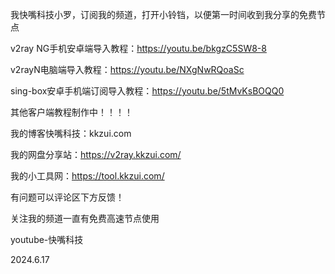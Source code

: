 我快嘴科技小罗，订阅我的频道，打开小铃铛，以便第一时间收到我分享的免费节点

v2ray NG手机安卓端导入教程：https://youtu.be/bkgzC5SW8-8

v2rayN电脑端导入教程：https://youtu.be/NXgNwRQoaSc

sing-box安卓手机端订阅导入教程：https://youtu.be/5tMvKsBOQQ0

其他客户端教程制作中！！！！

我的博客快嘴科技：kkzui.com

我的网盘分享站：https://v2ray.kkzui.com/

我的小工具网：https://tool.kkzui.com/

有问题可以评论区下方反馈！

关注我的频道一直有免费高速节点使用

youtube-快嘴科技

2024.6.17
